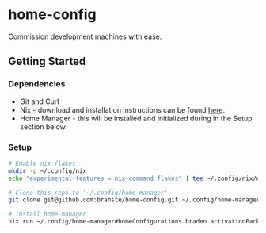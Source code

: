 # home-config

Commission development machines with ease.

## Getting Started

### Dependencies
- Git and Curl
- Nix - download and installation instructions can be found [here](https://nixos.org/download.html).
- Home Manager - this will be installed and initialized during in the Setup section below.

### Setup
```bash
# Enable nix flakes
mkdir -p ~/.config/nix
echo "experimental-features = nix-command flakes" | tee ~/.config/nix/nix.conf

# Clone this repo to '~/.config/home-manager'
git clone git@github.com:brahste/home-config.git ~/.config/home-manager

# Install home-manager
nix run ~/.config/home-manager#homeConfigurations.braden.activationPackage
```
